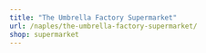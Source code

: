 ```yaml
---
title: "The Umbrella Factory Supermarket"
url: /naples/the-umbrella-factory-supermarket/
shop: supermarket
---
```

